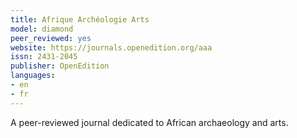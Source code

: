 ```yaml
---
title: Afrique Archéologie Arts
model: diamond
peer_reviewed: yes
website: https://journals.openedition.org/aaa
issn: 2431-2045
publisher: OpenEdition
languages:
- en
- fr
---
```


A peer-reviewed journal dedicated to African archaeology and arts.
